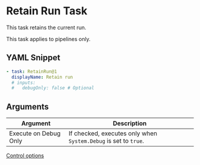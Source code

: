 # Retain Run Task

This task retains the current run.

This task applies to pipelines only.

## YAML Snippet

``` yaml
- task: RetainRun@1
  displayName: Retain run
  # inputs:
  #   debugOnly: false # Optional
```

## Arguments

| Argument | Description |
| -------- | ----------- |
| Execute on Debug Only | If checked, executes only when `System.Debug` is set to `true`. |

[Control options](https://docs.microsoft.com/en-us/vsts/pipelines/process/tasks?view=vsts#controloptions)
